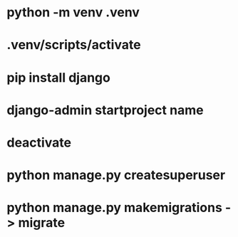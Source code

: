 # python -m venv .venv
# .venv/scripts/activate
# pip install django
# django-admin startproject **name**
# deactivate
# python manage.py createsuperuser 
# python manage.py makemigrations -> migrate 
